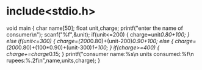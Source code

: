 # include<stdio.h>
void main
{
char name[50];
float unit,charge;
printf("enter the name of consumer\n");
scanf("%f",&unit);
if(unit<=200)
{
charge=unit*0.80+100;
}
else if(unit<=300)
{
charge=(200*0.80)+(unit-200)*0.90+100;
else
{
charge=(200*0.80)+(100*0.90)+(unit-300)*1+100;
}
if(charge>=400)
{
charge+=charge*0.15;
}
printf("consumer name:%s\n units consumed:%f\n rupees:%.2f\n",name,units,charge);
}

